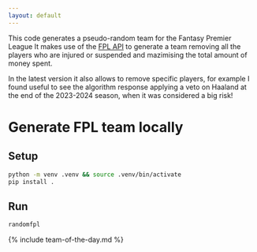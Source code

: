 ```yaml
---
layout: default
---
```


This code generates a pseudo-random team for the Fantasy Premier League
It makes use of the [FPL API](https://fpl.readthedocs.io/en/latest/) to generate a team removing all the players who are injured or suspended and mazimising the total amount of money spent.

In the latest version it also allows to remove specific players, for example I found useful to see the algorithm response applying a veto on Haaland at the end of the 2023-2024 season, when it was considered a big risk!

# Generate FPL team locally

## Setup

```bash
python -m venv .venv && source .venv/bin/activate
pip install .
```

## Run

```bash
randomfpl
```

{% include team-of-the-day.md %}
